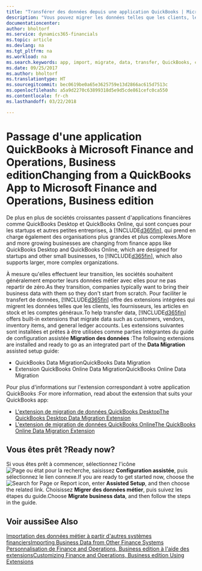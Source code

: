 ```yaml
---
title: "Transférer des données depuis une application QuickBooks | Microsoft Docs"
description: "Vous pouvez migrer les données telles que les clients, les fournisseurs, les articles en stock et les comptes généraux des applications QuickBooks vers Finance and Operations, Business edition."
documentationcenter: 
author: bholtorf
ms.service: dynamics365-financials
ms.topic: article
ms.devlang: na
ms.tgt_pltfrm: na
ms.workload: na
ms.search.keywords: app, import, migrate, data, transfer, QuickBooks, customize
ms.date: 09/25/2017
ms.author: bholtorf
ms.translationtype: HT
ms.sourcegitcommit: bec0619be0a65e3625759e13d2866ac615d7513c
ms.openlocfilehash: a5a9d2270c63899318d5e9d5cde861cefc0ca550
ms.contentlocale: fr-ch
ms.lasthandoff: 03/22/2018

---
```



# <a name="changing-from-a-quickbooks-app-to-microsoft-finance-and-operations-business-edition"></a><span data-ttu-id="a37e1-103">Passage d'une application QuickBooks à Microsoft Finance and Operations, Business edition</span><span class="sxs-lookup"><span data-stu-id="a37e1-103">Changing from a QuickBooks App to Microsoft Finance and Operations, Business edition</span></span>
<span data-ttu-id="a37e1-104">De plus en plus de sociétés croissantes passent d'applications financières comme QuickBooks Desktop et QuickBooks Online, qui sont conçues pour les startups et autres petites entreprises, à [!INCLUDE[d365fin](includes/d365fin_md.md)], qui prend en charge également des organisations plus grandes et plus complexes.</span><span class="sxs-lookup"><span data-stu-id="a37e1-104">More and more growing businesses are changing from finance apps like QuickBooks Desktop and QuickBooks Online, which are designed for startups and other small businesses, to [!INCLUDE[d365fin](includes/d365fin_md.md)], which also supports larger, more complex organizations.</span></span> 

<span data-ttu-id="a37e1-105">À mesure qu'elles effectuent leur transition, les sociétés souhaitent généralement emporter leurs données métier avec elles pour ne pas repartir de zéro.</span><span class="sxs-lookup"><span data-stu-id="a37e1-105">As they transition, companies typically want to bring their business data with them so they don't start from scratch.</span></span> <span data-ttu-id="a37e1-106">Pour faciliter le transfert de données, [!INCLUDE[d365fin](includes/d365fin_md.md)] offre des extensions intégrées qui migrent les données telles que les clients, les fournisseurs, les articles en stock et les comptes généraux.</span><span class="sxs-lookup"><span data-stu-id="a37e1-106">To help transfer data, [!INCLUDE[d365fin](includes/d365fin_md.md)] offers built-in extensions that migrate data such as customers, vendors, inventory items, and general ledger accounts.</span></span> <span data-ttu-id="a37e1-107">Les extensions suivantes sont installées et prêtes à être utilisées comme parties intégrantes du guide de configuration assistée **Migration des données** :</span><span class="sxs-lookup"><span data-stu-id="a37e1-107">The following extensions are installed and ready to go as an integrated part of the **Data Migration** assisted setup guide:</span></span>

* <span data-ttu-id="a37e1-108">QuickBooks Data Migration</span><span class="sxs-lookup"><span data-stu-id="a37e1-108">QuickBooks Data Migration</span></span> 
* <span data-ttu-id="a37e1-109">Extension QuickBooks Online Data Migration</span><span class="sxs-lookup"><span data-stu-id="a37e1-109">QuickBooks Online Data Migration</span></span>

<span data-ttu-id="a37e1-110">Pour plus d'informations sur l'extension correspondant à votre application QuickBooks :</span><span class="sxs-lookup"><span data-stu-id="a37e1-110">For more information, read about the extension that suits your QuickBooks app:</span></span>   

* [<span data-ttu-id="a37e1-111">L'extension de migration de données QuickBooks Desktop</span><span class="sxs-lookup"><span data-stu-id="a37e1-111">The QuickBooks Desktop Data Migration Extension</span></span>](ui-extensions-quickbooks-data-migration.md)
* [<span data-ttu-id="a37e1-112">L'extension de migration de données QuickBooks Online</span><span class="sxs-lookup"><span data-stu-id="a37e1-112">The QuickBooks Online Data Migration Extension</span></span>](ui-extensions-quickbooks-online-data-migration.md)

## <a name="ready-now"></a><span data-ttu-id="a37e1-113">Vous êtes prêt ?</span><span class="sxs-lookup"><span data-stu-id="a37e1-113">Ready now?</span></span>
<span data-ttu-id="a37e1-114">Si vous êtes prêt à commencer, sélectionnez l'icône ![Page ou état pour la recherche](media/ui-search/search_small.png "icône Page ou état pour la recherche"), saisissez **Configuration assistée**, puis sélectionnez le lien connexe.</span><span class="sxs-lookup"><span data-stu-id="a37e1-114">If you are ready to get started now, choose the ![Search for Page or Report](media/ui-search/search_small.png "Search for Page or Report icon") icon, enter **Assisted Setup**, and then choose the related link.</span></span> <span data-ttu-id="a37e1-115">Choisissez **Migrer des données métier**, puis suivez les étapes du guide.</span><span class="sxs-lookup"><span data-stu-id="a37e1-115">Choose **Migrate business data**, and then follow the steps in the guide.</span></span>

## <a name="see-also"></a><span data-ttu-id="a37e1-116">Voir aussi</span><span class="sxs-lookup"><span data-stu-id="a37e1-116">See Also</span></span>
[<span data-ttu-id="a37e1-117">Importation des données métier à partir d'autres systèmes financiers</span><span class="sxs-lookup"><span data-stu-id="a37e1-117">Importing Business Data from Other Finance Systems</span></span>](upload-data.md)  
[<span data-ttu-id="a37e1-118">Personnalisation de Finance and Operations, Business edition à l'aide des extensions</span><span class="sxs-lookup"><span data-stu-id="a37e1-118">Customizing Finance and Operations, Business edition Using Extensions</span></span>](ui-extensions.md)   

